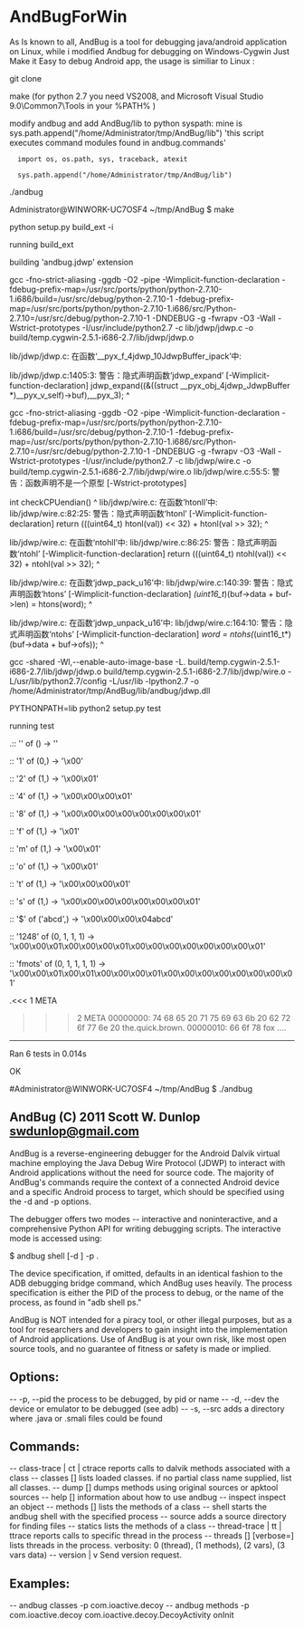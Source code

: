 # AndBugForWin

As Is known to all, AndBug is a tool for debugging java/android application on Linux, while i modified Andbug for debugging on  Windows-Cygwin
Just Make it Easy to debug Android app, the usage is similiar to Linux :

  git clone
  
  make (for python 2.7 you need VS2008, and Microsoft Visual Studio 9.0\Common7\Tools in your %PATH% )
  
  modify andbug and add AndBug/lib to python syspath: mine is sys.path.append("/home/Administrator/tmp/AndBug/lib")
      'this script executes command modules found in andbug.commands'
    
      import os, os.path, sys, traceback, atexit
    
      sys.path.append("/home/Administrator/tmp/AndBug/lib")
    
  
  ./andbug
  
  
  
Administrator@WINWORK-UC7OSF4 ~/tmp/AndBug
$ make

python setup.py build_ext -i

running build_ext

building 'andbug.jdwp' extension

gcc -fno-strict-aliasing -ggdb -O2 -pipe -Wimplicit-function-declaration -fdebug-prefix-map=/usr/src/ports/python/python-2.7.10-1.i686/build=/usr/src/debug/python-2.7.10-1 -fdebug-prefix-map=/usr/src/ports/python/python-2.7.10-1.i686/src/Python-2.7.10=/usr/src/debug/python-2.7.10-1 -DNDEBUG -g -fwrapv -O3 -Wall -Wstrict-prototypes -I/usr/include/python2.7 -c lib/jdwp/jdwp.c -o build/temp.cygwin-2.5.1-i686-2.7/lib/jdwp/jdwp.o

lib/jdwp/jdwp.c: 在函数‘__pyx_f_4jdwp_10JdwpBuffer_ipack’中:

lib/jdwp/jdwp.c:1405:3: 警告：隐式声明函数‘jdwp_expand’ [-Wimplicit-function-declaration]
   jdwp_expand((&((struct __pyx_obj_4jdwp_JdwpBuffer *)__pyx_v_self)->buf),__pyx_3);
   ^
   
gcc -fno-strict-aliasing -ggdb -O2 -pipe -Wimplicit-function-declaration -fdebug-prefix-map=/usr/src/ports/python/python-2.7.10-1.i686/build=/usr/src/debug/python-2.7.10-1 -fdebug-prefix-map=/usr/src/ports/python/python-2.7.10-1.i686/src/Python-2.7.10=/usr/src/debug/python-2.7.10-1 -DNDEBUG -g -fwrapv -O3 -Wall -Wstrict-prototypes -I/usr/include/python2.7 -c lib/jdwp/wire.c -o build/temp.cygwin-2.5.1-i686-2.7/lib/jdwp/wire.o
lib/jdwp/wire.c:55:5: 警告：函数声明不是一个原型 [-Wstrict-prototypes]

 int checkCPUendian()
     ^
lib/jdwp/wire.c: 在函数‘htonll’中:
lib/jdwp/wire.c:82:25: 警告：隐式声明函数‘htonl’ [-Wimplicit-function-declaration]
     return (((uint64_t) htonl(val)) << 32) + htonl(val >> 32);
                         ^
                         
lib/jdwp/wire.c: 在函数‘ntohll’中:
lib/jdwp/wire.c:86:25: 警告：隐式声明函数‘ntohl’ [-Wimplicit-function-declaration]
     return (((uint64_t) ntohl(val)) << 32) + ntohl(val >> 32);
                         ^
                         
lib/jdwp/wire.c: 在函数‘jdwp_pack_u16’中:
lib/jdwp/wire.c:140:39: 警告：隐式声明函数‘htons’ [-Wimplicit-function-declaration]
  *(uint16_t*)(buf->data + buf->len) = htons(word);
                                       ^
                                       
lib/jdwp/wire.c: 在函数‘jdwp_unpack_u16’中:
lib/jdwp/wire.c:164:10: 警告：隐式声明函数‘ntohs’ [-Wimplicit-function-declaration]
  *word = ntohs(*(uint16_t*)(buf->data + buf->ofs));
          ^
          
gcc -shared -Wl,--enable-auto-image-base -L. build/temp.cygwin-2.5.1-i686-2.7/lib/jdwp/jdwp.o build/temp.cygwin-2.5.1-i686-2.7/lib/jdwp/wire.o -L/usr/lib/python2.7/config -L/usr/lib -lpython2.7 -o /home/Administrator/tmp/AndBug/lib/andbug/jdwp.dll

PYTHONPATH=lib python2 setup.py test

running test

.:: '' of () -> ''

:: '1' of (0,) -> '\x00'

:: '2' of (1,) -> '\x00\x01'

:: '4' of (1,) -> '\x00\x00\x00\x01'

:: '8' of (1,) -> '\x00\x00\x00\x00\x00\x00\x00\x01'

:: 'f' of (1,) -> '\x01'

:: 'm' of (1,) -> '\x00\x01'

:: 'o' of (1,) -> '\x00\x01'

:: 't' of (1,) -> '\x00\x00\x00\x01'

:: 's' of (1,) -> '\x00\x00\x00\x00\x00\x00\x00\x01'

:: '$' of ('abcd',) -> '\x00\x00\x00\x04abcd'

:: '1248' of (0, 1, 1, 1) -> '\x00\x00\x01\x00\x00\x00\x01\x00\x00\x00\x00\x00\x00\x00\x01'

:: 'fmots' of (0, 1, 1, 1, 1) -> '\x00\x00\x01\x00\x01\x00\x00\x00\x01\x00\x00\x00\x00\x00\x00\x00\x01'

.<<< 1 META
>>> 2 META
    00000000:  74 68 65 20 71 75 69 63 6b 20 62 72 6f 77 6e 20  the.quick.brown.
    00000010:  66 6f 78                                         fox
....
----------------------------------------------------------------------
Ran 6 tests in 0.014s

OK

#Administrator@WINWORK-UC7OSF4 ~/tmp/AndBug
$ ./andbug

## AndBug (C) 2011 Scott W. Dunlop <swdunlop@gmail.com>
   AndBug is a reverse-engineering debugger for the Android Dalvik virtual
   machine employing the Java Debug Wire Protocol (JDWP) to interact with
   Android applications without the need for source code.  The majority of
   AndBug's commands require the context of a connected Android device and a
   specific Android process to target, which should be specified using the -d
   and -p options.

   The debugger offers two modes -- interactive and noninteractive, and a
   comprehensive Python API for writing debugging scripts.  The interactive mode
   is accessed using:

   $ andbug shell [-d <device>] -p <process>.

   The device specification, if omitted, defaults in an identical fashion to the
   ADB debugging bridge command, which AndBug uses heavily.  The process
   specification is either the PID of the process to debug, or the name of the
   process, as found in "adb shell ps."

   AndBug is NOT intended for a piracy tool, or other illegal purposes, but  as
   a tool for researchers and developers to gain insight into the
   implementation of Android applications.  Use of AndBug is at your own risk,
   like most open source tools, and no guarantee of fitness or safety is made or
   implied.
## Options:
   -- -p, --pid <opt>
      the process to be debugged, by pid or name
   -- -d, --dev <opt>
      the device or emulator to be debugged (see adb)
   -- -s, --src <opt>
      adds a directory where .java or .smali files could be found
## Commands:
   -- class-trace | ct | ctrace <class-path>
      reports calls to dalvik methods associated with a class
   -- classes [<partial class name>]
      lists loaded classes. if no partial class name supplied, list all classes.
   -- dump <class-path> [<method-query>]
      dumps methods using original sources or apktool sources
   -- help [<command>]
      information about how to use andbug
   -- inspect <object-id>
      inspect an object
   -- methods <class-path> [<method-query>]
      lists the methods of a class
   -- shell
      starts the andbug shell with the specified process
   -- source <src-dir>
      adds a source directory for finding files
   -- statics <class-path>
      lists the methods of a class
   -- thread-trace | tt | ttrace <thread-name>
      reports calls to specific thread in the process
   -- threads [<name>] [verbose=<verbose level>]
      lists threads in the process. verbosity: 0 (thread), (1 methods), (2
      vars), (3 vars data)
   -- version | v
      Send version request.
## Examples:
   -- andbug classes -p com.ioactive.decoy
   -- andbug methods -p com.ioactive.decoy com.ioactive.decoy.DecoyActivity
      onInit

